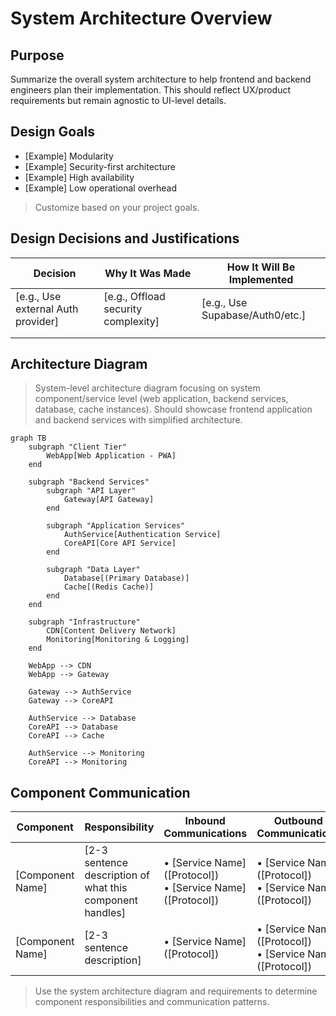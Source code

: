 # System Architecture Overview

## Purpose
Summarize the overall system architecture to help frontend and backend engineers plan their implementation. This should reflect UX/product requirements but remain agnostic to UI-level details.

## Design Goals
- [Example] Modularity
- [Example] Security-first architecture
- [Example] High availability
- [Example] Low operational overhead

> Customize based on your project goals.

## Design Decisions and Justifications

| Decision | Why It Was Made | How It Will Be Implemented |
|----------|------------------|----------------------------|
| [e.g., Use external Auth provider] | [e.g., Offload security complexity] | [e.g., Use Supabase/Auth0/etc.] |
| | | |
| | | |

## Architecture Diagram

> System-level architecture diagram focusing on system component/service level (web application, backend services, database, cache instances). Should showcase frontend application and backend services with simplified architecture.

```mermaid
graph TB
    subgraph "Client Tier"
        WebApp[Web Application - PWA]
    end
    
    subgraph "Backend Services"
        subgraph "API Layer"
            Gateway[API Gateway]
        end
        
        subgraph "Application Services"
            AuthService[Authentication Service]
            CoreAPI[Core API Service]
        end
        
        subgraph "Data Layer"
            Database[(Primary Database)]
            Cache[(Redis Cache)]
        end
    end
    
    subgraph "Infrastructure"
        CDN[Content Delivery Network]
        Monitoring[Monitoring & Logging]
    end
    
    WebApp --> CDN
    WebApp --> Gateway
    
    Gateway --> AuthService
    Gateway --> CoreAPI
    
    AuthService --> Database
    CoreAPI --> Database
    CoreAPI --> Cache
    
    AuthService --> Monitoring
    CoreAPI --> Monitoring
```

## Component Communication

| Component | Responsibility | Inbound Communications | Outbound Communications |
|-----------|---------------|----------------------|------------------------|
| [Component Name] | [2-3 sentence description of what this component handles] | • [Service Name] ([Protocol])<br>• [Service Name] ([Protocol]) | • [Service Name] ([Protocol])<br>• [Service Name] ([Protocol]) |
| [Component Name] | [2-3 sentence description] | • [Service Name] ([Protocol]) | • [Service Name] ([Protocol])<br>• [Service Name] ([Protocol]) |

> Use the system architecture diagram and requirements to determine component responsibilities and communication patterns.
